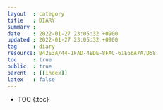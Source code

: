 ```yaml
---
layout  : category
title   : DIARY
summary :
date    : 2022-01-27 23:05:32 +0900
updated : 2022-01-27 23:05:32 +0900
tag     : diary
resource: B42E3A/44-1FAD-4EDE-8FAC-61E66A7A7D58
toc     : true
public  : true
parent  : [[index]]
latex   : false
---
```

* TOC
{:toc}

